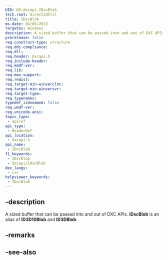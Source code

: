 ```yaml
---
UID: NS:dxcapi.IDxcBlob
tech.root: direct3dhlsl
title: IDxcBlob
ms.date: 04/05/2023
targetos: Windows
description: A sized buffer that can be passed into and out of DXC APIs. **IDxcBlob** is an alias of **ID3D10Blob** and **ID3DBlob**.
prerelease: false
req.construct-type: structure
req.ddi-compliance: 
req.dll: 
req.header: dxcapi.h
req.include-header: 
req.kmdf-ver: 
req.lib: 
req.max-support: 
req.redist: 
req.target-min-winverclnt: 
req.target-min-winversvr: 
req.target-type: 
req.typenames: 
typedef_isUnnamed: false
req.umdf-ver: 
req.unicode-ansi: 
topic_type:
 - apiref
api_type:
 - HeaderDef
api_location:
 - dxcapi.h
api_name:
 - IDxcBlob
f1_keywords:
 - IDxcBlob
 - dxcapi/IDxcBlob
dev_langs:
 - c++
helpviewer_keywords:
 - IDxcBlob
---
```


## -description

A sized buffer that can be passed into and out of DXC APIs. **IDxcBlob** is an alias of **ID3D10Blob** and **ID3DBlob**.

## -remarks

## -see-also
